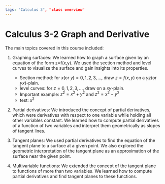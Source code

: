 ```yaml
---
tags: "Calculus 3", "class overview"
---
```

# Calculus 3-2 Graph and Derivative

The main topics covered in this course included:

1. Graphing surfaces: We learned how to graph a surface given by an equation of the form z=f(x,y). We used the section method and level curves to visualize the surface and gain insights into its properties.
    * Section method: for $x (\text{or } y) = 0, 1, 2, 3, ...$, draw $z=f(x,y)$ on a $yz$(or $yx$)-plain.
    * level curves: for $z = 0, 1, 2, 3, ...$, draw  on a $xy$-plain.
    * Important example: $z^2 = x^2+y^2$ and $z^2 = x^2-y^2$
    * test: $x^2$

2. Partial derivatives: We introduced the concept of partial derivatives, which were derivatives with respect to one variable while holding all other variables constant. We learned how to compute partial derivatives of a function of two variables and interpret them geometrically as slopes of tangent lines.

3. Tangent planes: We used partial derivatives to find the equation of the tangent plane to a surface at a given point. We also explored the geometric interpretation of the tangent plane as an approximation of the surface near the given point.

4. Multivariable functions: We extended the concept of the tangent plane to functions of more than two variables. We learned how to compute partial derivatives and find tangent planes to these functions.